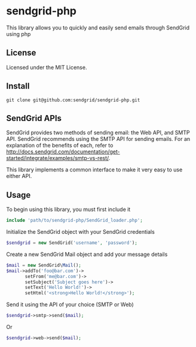 # sendgrid-php #
This library allows you to quickly and easily send emails through SendGrid using php

## License ##
Licensed under the MIT License.

## Install ##
```
git clone git@github.com:sendgrid/sendgrid-php.git
```

## SendGrid APIs ##
SendGrid provides two methods of sending email: the Web API, and SMTP API.  SendGrid recommends using the SMTP API for sending emails.
For an explanation of the benefits of each, refer to http://docs.sendgrid.com/documentation/get-started/integrate/examples/smtp-vs-rest/.

This library implements a common interface to make it very easy to use either API.

## Usage ##
To begin using this library, you must first include it
```php
include 'path/to/sendgrid-php/SendGrid_loader.php';
```

Initialize the SendGrid object with your SendGrid credentials
```php
$sendgrid = new SendGrid('username', 'password');
```

Create a new SendGrid Mail object and add your message details
```php
$mail = new SendGrid\Mail();
$mail->addTo('foo@bar.com')->
       setFrom('me@bar.com')->
       setSubject('Subject goes here')->
       setText('Hello World!')->
       setHtml('<strong>Hello World!</strong>');
```

Send it using the API of your choice (SMTP or Web)
```php
$sendgrid->smtp->send($mail);
```
Or 
```php
$sendgrid->web->send($mail);
```
